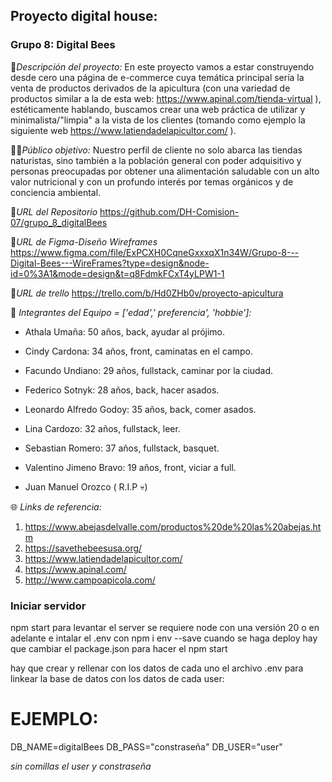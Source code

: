 ## Proyecto digital house: 
### Grupo 8: Digital Bees

🍯*Descripción del proyecto:*
 En este proyecto vamos a estar construyendo desde cero una página de e-commerce cuya temática principal sería la venta de productos derivados de la apicultura (con una variedad de productos similar a la de esta web: https://www.apinal.com/tienda-virtual ), estéticamente hablando, buscamos crear una web práctica de utilizar y minimalista/"limpia" a la vista de los clientes (tomando como ejemplo la siguiente web https://www.latiendadelapicultor.com/ ).

🧔🏽*Público objetivo:*
 Nuestro perfil de cliente no solo abarca las tiendas naturistas, sino también a la población general con poder adquisitivo y personas preocupadas por obtener una alimentación saludable con un alto valor nutricional y con un profundo interés por temas orgánicos y de conciencia ambiental.

🧩*URL del Repositorio*
 https://github.com/DH-Comision-07/grupo_8_digitalBees

🧩*URL de Figma-Diseño Wireframes*
 https://www.figma.com/file/ExPCXH0CqneGxxxqX1n34W/Grupo-8---Digital-Bees---WireFrames?type=design&node-id=0%3A1&mode=design&t=q8FdmkFCxT4yLPW1-1

🧩*URL de trello*
 https://trello.com/b/Hd0ZHb0v/proyecto-apicultura

🚀 *Integrantes del Equipo = ['edad',' preferencia', 'hobbie']:*
- Athala Umaña: 50 años, back, ayudar al prójimo.
- Cindy Cardona: 34 años, front, caminatas en el campo.
- Facundo Undiano: 29 años, fullstack, caminar por la ciudad.
- Federico Sotnyk: 28 años, back, hacer asados.
- Leonardo Alfredo Godoy: 35 años, back, comer asados.
- Lina Cardozo: 32 años, fullstack, leer.
- Sebastian Romero: 37 años, fullstack, basquet.
- Valentino Jimeno Bravo: 19 años, front, viciar a full.

- Juan Manuel Orozco ( R.I.P 💀)

🌐 *Links de referencia:*
  1. https://www.abejasdelvalle.com/productos%20de%20las%20abejas.htm
  2. https://savethebeesusa.org/
  3. https://www.latiendadelapicultor.com/
  4. https://www.apinal.com/
  5. http://www.campoapicola.com/

### Iniciar servidor
 npm start
 para levantar el server se requiere node con una versión 20 o en adelante e intalar el .env con npm i env --save
 cuando se haga deploy hay que cambiar el package.json para hacer el npm start

 hay que crear y rellenar con los datos de cada uno el archivo .env para linkear la base de datos con los datos de cada user:
 
# EJEMPLO:
  DB_NAME=digitalBees
  DB_PASS="constraseña"
  DB_USER="user"

*sin comillas el user y constraseña*